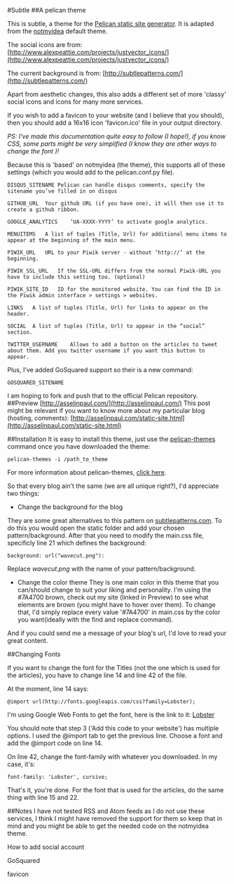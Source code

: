 #Subtle
##A pelican theme

This is subtle, a theme for the [Pelican static site generator](http://pelican.notmyidea.org/en/2.8/index.html).
It is adapted from the [notmyidea](https://github.com/ametaireau/notmyidea) default theme. 

The social icons are from: [http://www.alexpeattie.com/projects/justvector_icons/](http://www.alexpeattie.com/projects/justvector_icons/)

The current background is from: [http://subtlepatterns.com/](http://subtlepatterns.com/)

Apart from aesthetic changes, this also adds a different set of more 'classy' social icons and icons for many more services.

If you wish to add a favicon to your website (and I believe that you should), then you should add a 16x16 icon 'favicon.ico'
file in your output directory.

*PS: I've made this documentation quite easy to follow (I hope!), if you know CSS, some parts might be very simplified (I know they are other ways to change the font <smiley face> )!*

Because this is 'based' on notmyidea (the theme), this supports all of these settings (which you would add to the pelican.conf.py file).
```
DISQUS_SITENAME	Pelican can handle disqus comments, specify the sitename you’ve filled in on disqus
```
```
GITHUB_URL	Your github URL (if you have one), it will then use it to create a github ribbon.
```
```
GOOGLE_ANALYTICS	‘UA-XXXX-YYYY’ to activate google analytics.
```
```
MENUITEMS	A list of tuples (Title, Url) for additional menu items to appear at the beginning of the main menu.
```
```
PIWIK_URL	URL to your Piwik server - without ‘http://‘ at the beginning.
```
```
PIWIK_SSL_URL	If the SSL-URL differs from the normal Piwik-URL you have to include this setting too. (optional)
```
```
PIWIK_SITE_ID	ID for the monitored website. You can find the ID in the Piwik admin interface > settings > websites.
```
```
LINKS	A list of tuples (Title, Url) for links to appear on the header.
```
```
SOCIAL	A list of tuples (Title, Url) to appear in the “social” section.
```
```
TWITTER_USERNAME	Allows to add a button on the articles to tweet about them. Add you twitter username if you want this button to appear.
```

Plus, I've added GoSquared support so their is a new command:
```
GOSQUARED_SITENAME
```

I am hoping to fork and push that to the official Pelican repository.
##Preview
[http://asselinpaul.com/](http://asselinpaul.com/)
This post might be relevant if you want to know more about my particular blog (hosting, comments): [http://asselinpaul.com/static-site.html](http://asselinpaul.com/static-site.html)

##Installation
It is easy to install this theme, just use the [pelican-themes](http://pelican.notmyidea.org/en/2.8/pelican-themes.html) command once you have downloaded the theme:
```
pelican-themes -i /path_to_theme
```
For more information about pelican-themes, [click here](http://pelican.notmyidea.org/en/2.8/pelican-themes.html).



So that every blog ain't the same (we are all unique right?), I'd appreciate two things:

* Change the background for the blog

They are some great alternatives to this pattern on [subtlepatterns.com](http://subtlepatterns.com/). To do this you would open the static folder and add your chosen pattern/background. After that you need to modify the main.css file, specificly line 21 which defines the background:
```
background: url("wavecut.png"):
```
Replace *wavecut.png* with the name of your pattern/background.

* Change the color theme
They is one main color in this theme that you can/should change to suit your liking and personality.
I'm using the #7A4700 brown, check out my site (linked in Preview) to see what elements are brown (you might have to hover over them).
To change that, I'd simply replace every value '#7A4700' in main.css by the color you want(ideally with the find and replace command).

And if you could send me a message of your blog's url, I'd love to read your great content.

##Changing Fonts

If you want to change the font for the Titles (not the one which is used for the articles), you have to change line 14 and line 42 of the file. 

At the moment, line 14 says:
```
@import url(http://fonts.googleapis.com/css?family=Lobster);
```

I'm using Google Web Fonts to get the font, here is the link to it: [Lobster](http://www.google.com/webfonts#QuickUsePlace:quickUse/Family:)

You should note that step 3 ('Add this code to your website') has multiple options. I used the @import tab to get the previous line. Choose a font and add the @import code on line 14.

On line 42, change the font-family with whatever you downloaded. In my case, it's: 
```
font-family: 'Lobster', cursive;
```

That's it, you're done. For the font that is used for the articles, do the same thing with line 15 and 22. 

##Notes 
I have not tested RSS and Atom feeds as I do not use these services, I think I might have removed the support for them so keep that in mind and you might be able to get the needed code on the notmyidea theme.







How to add social account

GoSquared

favicon


